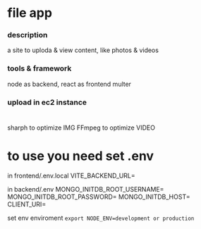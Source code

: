 # file app

### description

a site to uploda & view content, like photos & videos

### tools & framework

node as backend, react as frontend
multer

### upload in ec2 instance

#

sharph to optimize IMG
FFmpeg to optimize VIDEO

# to use you need set .env

in frontend/.env.local
VITE_BACKEND_URL=

in backend/.env
MONGO_INITDB_ROOT_USERNAME=
MONGO_INITDB_ROOT_PASSWORD=
MONGO_INITDB_HOST=
CLIENT_URI=

set env enviroment
`export NODE_ENV=development or production`
